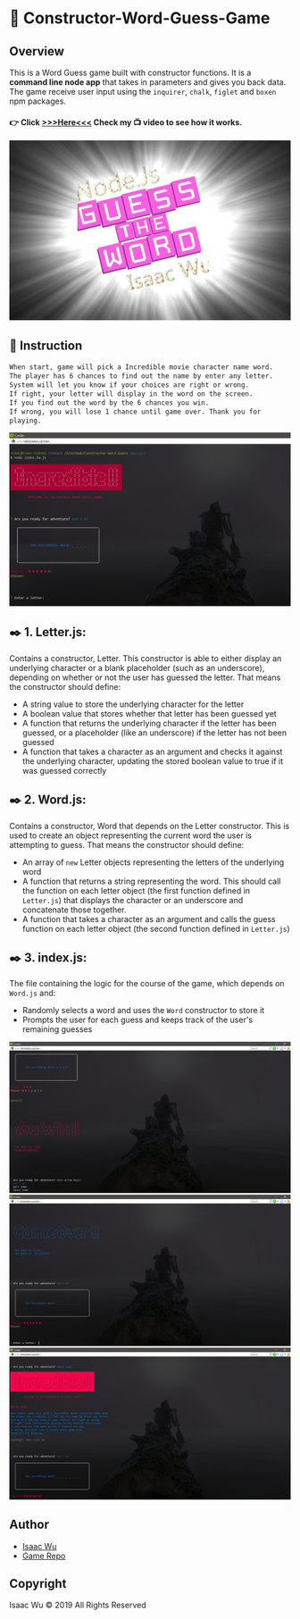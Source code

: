 # 📖 Constructor-Word-Guess-Game

## Overview
This is a Word Guess game built with constructor functions. It is a **command line node app** that takes in parameters and gives you back data. The game receive user input using the `inquirer`, `chalk`, `figlet` and `boxen` npm packages.
####   :point_right: Click  **[>>>Here<<<](https://youtu.be/ZH--1385PGc)**  Check my :tv: video to see how it works.
![concert](./w7.jpg)


## 📓 Instruction
```
When start, game will pick a Incredible movie character name word. 
The player has 6 chances to find out the name by enter any letter.
System will let you know if your choices are right or wrong. 
If right, your letter will display in the word on the screen.
If you find out the word by the 6 chances you win. 
If wrong, you will lose 1 chance until game over. Thank you for playing.
```
![concert](./scr5.png)

##  ✒️ 1. **Letter.js**: 
Contains a constructor, Letter. This constructor is able to either display an underlying character or a blank placeholder (such as an underscore), depending on whether or not the user has guessed the letter. That means the constructor should define:

  * A string value to store the underlying character for the letter
  * A boolean value that stores whether that letter has been guessed yet
  * A function that returns the underlying character if the letter has been guessed, or a placeholder (like an underscore) if the letter has not been guessed
  * A function that takes a character as an argument and checks it against the underlying character, updating the stored boolean value to true if it was guessed correctly

 
## ✒️ 2. **Word.js**: 
Contains a constructor, Word that depends on the Letter constructor. This is used to create an object representing the current word the user is attempting to guess. That means the constructor should define:

  * An array of `new` Letter objects representing the letters of the underlying word
  * A function that returns a string representing the word. This should call the function on each letter object (the first function defined in `Letter.js`) that displays the character or an underscore and concatenate those together.
  * A function that takes a character as an argument and calls the guess function on each letter object (the second function defined in `Letter.js`)


## ✒️ 3.  **index.js**: 

The file containing the logic for the course of the game, which depends on `Word.js` and:

  * Randomly selects a word and uses the `Word` constructor to store it
  * Prompts the user for each guess and keeps track of the user's remaining guesses

![concert](./scr6.png)
![concert](./scr7.png)
![concert](./scr8.png)


## Author
* [Isaac Wu](https://github.com/squall2046)
* [Game Repo](https://github.com/squall2046/Constructor-Word-Guess)

## Copyright
Isaac Wu © 2019 All Rights Reserved

